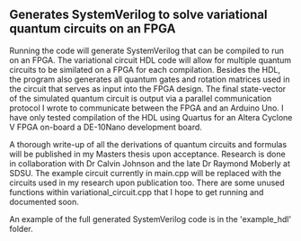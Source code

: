 ## Generates SystemVerilog to solve variational quantum circuits on an FPGA

Running the code will generate SystemVerilog that can be compiled to run on an FPGA. The variational circuit HDL code will allow for multiple quantum circuits to be similated on a FPGA for each compilation. Besides the HDL, the program also generates all quantum gates and rotation matrices used in the circuit that serves as input into the FPGA design.  The final state-vector of the simulated quantum circuit is output via a parallel communication protocol I wrote to communicate between the FPGA and an Arduino Uno.  I have only tested compilation of the HDL using Quartus for an Altera Cyclone V FPGA on-board a DE-10Nano development board.  

A thorough write-up of all the derivations of quantum circuits and formulas will be published in my Masters thesis upon acceptance.  Research is done in collaboration with Dr Calvin Johnson and the late Dr Raymond Moberly at SDSU.  The example circuit currently in main.cpp will be replaced with the circuits used in my research upon publication too.  There are some unused functions within variational_circuit.cpp that I hope to get running and documented soon.  

An example of the full generated SystemVerilog code is in the 'example_hdl' folder.
